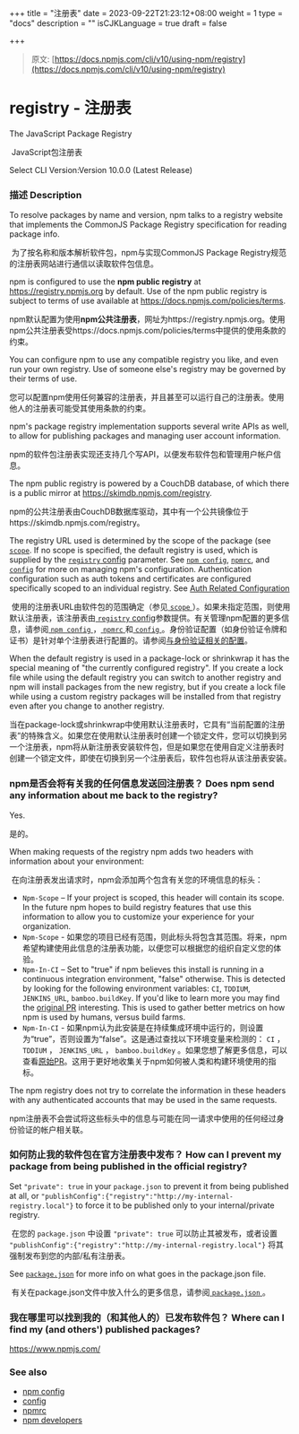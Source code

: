 +++
title = "注册表"
date = 2023-09-22T21:23:12+08:00
weight = 1
type = "docs"
description = ""
isCJKLanguage = true
draft = false

+++

> 原文: [https://docs.npmjs.com/cli/v10/using-npm/registry](https://docs.npmjs.com/cli/v10/using-npm/registry)

# registry - 注册表

The JavaScript Package Registry

​	JavaScript包注册表

Select CLI Version:Version 10.0.0 (Latest Release)

### 描述 Description

To resolve packages by name and version, npm talks to a registry website that implements the CommonJS Package Registry specification for reading package info.

​	为了按名称和版本解析软件包，npm与实现CommonJS Package Registry规范的注册表网站进行通信以读取软件包信息。

npm is configured to use the **npm public registry** at https://registry.npmjs.org by default. Use of the npm public registry is subject to terms of use available at https://docs.npmjs.com/policies/terms.

​	npm默认配置为使用**npm公共注册表**，网址为https://registry.npmjs.org。使用npm公共注册表受https://docs.npmjs.com/policies/terms中提供的使用条款的约束。

You can configure npm to use any compatible registry you like, and even run your own registry. Use of someone else's registry may be governed by their terms of use.

​	您可以配置npm使用任何兼容的注册表，并且甚至可以运行自己的注册表。使用他人的注册表可能受其使用条款的约束。

npm's package registry implementation supports several write APIs as well, to allow for publishing packages and managing user account information.

​	npm的软件包注册表实现还支持几个写API，以便发布软件包和管理用户帐户信息。

The npm public registry is powered by a CouchDB database, of which there is a public mirror at https://skimdb.npmjs.com/registry.

​	npm的公共注册表由CouchDB数据库驱动，其中有一个公共镜像位于https://skimdb.npmjs.com/registry。

The registry URL used is determined by the scope of the package (see [`scope`](https://docs.npmjs.com/cli/v10/using-npm/scope). If no scope is specified, the default registry is used, which is supplied by the [`registry` config](https://docs.npmjs.com/cli/v10/using-npm/config#registry) parameter. See [`npm config`](https://docs.npmjs.com/cli/v10/commands/npm-config), [`npmrc`](https://docs.npmjs.com/cli/v10/configuring-npm/npmrc), and [`config`](https://docs.npmjs.com/cli/v10/using-npm/config) for more on managing npm's configuration. Authentication configuration such as auth tokens and certificates are configured specifically scoped to an individual registry. See [Auth Related Configuration](https://docs.npmjs.com/cli/v10/configuring-npm/npmrc#auth-related-configuration)

​	使用的注册表URL由软件包的范围确定（参见[ `scope` ](https://docs.npmjs.com/cli/v10/using-npm/scope)）。如果未指定范围，则使用默认注册表，该注册表由[ `registry`  config](https://docs.npmjs.com/cli/v10/using-npm/config#registry)参数提供。有关管理npm配置的更多信息，请参阅[ `npm config` ](https://docs.npmjs.com/cli/v10/commands/npm-config)，[ `npmrc` ](https://docs.npmjs.com/cli/v10/configuring-npm/npmrc)和[ `config` ](https://docs.npmjs.com/cli/v10/using-npm/config)。身份验证配置（如身份验证令牌和证书）是针对单个注册表进行配置的。请参阅[与身份验证相关的配置](https://docs.npmjs.com/cli/v10/configuring-npm/npmrc#auth-related-configuration)。

When the default registry is used in a package-lock or shrinkwrap it has the special meaning of "the currently configured registry". If you create a lock file while using the default registry you can switch to another registry and npm will install packages from the new registry, but if you create a lock file while using a custom registry packages will be installed from that registry even after you change to another registry.

​	当在package-lock或shrinkwrap中使用默认注册表时，它具有“当前配置的注册表”的特殊含义。如果您在使用默认注册表时创建一个锁定文件，您可以切换到另一个注册表，npm将从新注册表安装软件包，但是如果您在使用自定义注册表时创建一个锁定文件，即使在切换到另一个注册表后，软件包也将从该注册表安装。

### npm是否会将有关我的任何信息发送回注册表？ Does npm send any information about me back to the registry?

Yes.

是的。

When making requests of the registry npm adds two headers with information about your environment:

​	在向注册表发出请求时，npm会添加两个包含有关您的环境信息的标头：

- `Npm-Scope` – If your project is scoped, this header will contain its scope. In the future npm hopes to build registry features that use this information to allow you to customize your experience for your organization.
- `Npm-Scope`  - 如果您的项目已经有范围，则此标头将包含其范围。将来，npm希望构建使用此信息的注册表功能，以便您可以根据您的组织自定义您的体验。
- `Npm-In-CI` – Set to "true" if npm believes this install is running in a continuous integration environment, "false" otherwise. This is detected by looking for the following environment variables: `CI`, `TDDIUM`, `JENKINS_URL`, `bamboo.buildKey`. If you'd like to learn more you may find the [original PR](https://github.com/npm/npm-registry-client/pull/129) interesting. This is used to gather better metrics on how npm is used by humans, versus build farms.
- `Npm-In-CI`  - 如果npm认为此安装是在持续集成环境中运行的，则设置为“true”，否则设置为“false”。这是通过查找以下环境变量来检测的： `CI` ， `TDDIUM` ， `JENKINS_URL` ， `bamboo.buildKey` 。如果您想了解更多信息，可以查看[原始PR](https://github.com/npm/npm-registry-client/pull/129)。这用于更好地收集关于npm如何被人类和构建环境使用的指标。

The npm registry does not try to correlate the information in these headers with any authenticated accounts that may be used in the same requests.

​	npm注册表不会尝试将这些标头中的信息与可能在同一请求中使用的任何经过身份验证的帐户相关联。

### 如何防止我的软件包在官方注册表中发布？ How can I prevent my package from being published in the official registry?

Set `"private": true` in your `package.json` to prevent it from being published at all, or `"publishConfig":{"registry":"http://my-internal-registry.local"}` to force it to be published only to your internal/private registry.

​	在您的 `package.json` 中设置 `"private": true` 可以防止其被发布，或者设置 `"publishConfig":{"registry":"http://my-internal-registry.local"}` 将其强制发布到您的内部/私有注册表。

See [`package.json`](https://docs.npmjs.com/cli/v10/configuring-npm/package-json) for more info on what goes in the package.json file.

​	有关在package.json文件中放入什么的更多信息，请参阅[ `package.json` ](https://docs.npmjs.com/cli/v10/configuring-npm/package-json)。

### 我在哪里可以找到我的（和其他人的）已发布软件包？ Where can I find my (and others') published packages?

https://www.npmjs.com/

### See also

- [npm config](https://docs.npmjs.com/cli/v10/commands/npm-config)
- [config](https://docs.npmjs.com/cli/v10/using-npm/config)
- [npmrc](https://docs.npmjs.com/cli/v10/configuring-npm/npmrc)
- [npm developers](https://docs.npmjs.com/cli/v10/using-npm/developers)
